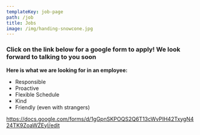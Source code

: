 ```yaml
---
templateKey: job-page
path: /job
title: Jobs
image: /img/handing-snowcone.jpg
---
```

### Click on the link below for a google form to apply! We look forward to talking to you soon

**Here is what we are looking for in an employee:**

* Responsible
* Proactive
* Flexible Schedule
* Kind
* Friendly (even with strangers)

<https://docs.google.com/forms/d/1gGpnSKPOQS2Q6T13cWvPIH42TxygN424TK9ZoaWZEyI/edit>